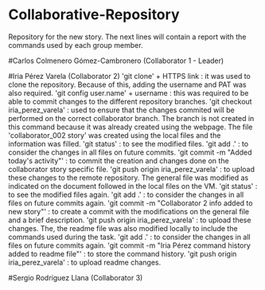 # Collaborative-Repository
Repository for the new story.
The next lines will contain a report with the commands used by each group member.

#Carlos Colmenero Gómez-Cambronero (Collaborator 1 - Leader)

#Iria Pérez Varela (Collaborator 2)
'git clone' + HTTPS link : it was used to clone the repository. Because of this, adding the username and PAT was also required.
'git config user.name' + username : this was required to be able to commit changes to the different repository branches.
'git checkout iria_perez_varela' : used to ensure that the changes commited will be performed on the correct collaborator branch. The branch is not created in this command because it was already created using the webpage.
The file 'collaborator_002 story' was created using the local files and the information was filled.
'git status' : to see the modified files.
'git add .' : to consider the changes in all files on future commits.
'git commit -m "Added today's activity"' : to commit the creation and changes done on the collaborator story specific file.
'git push origin iria_perez_varela' : to upload these changes to the remote repository.
The general file was modified as indicated on the document followed in the local files on the VM.
'git status' : to see the modified files again.
'git add .' : to consider the changes in all files on future commits again.
'git commit -m "Collaborator 2 info added to new story"' : to create a commit with the modifications on the general file and a brief description.
'git push origin iria_perez_varela' : to upload these changes.
The, the readme file was also modified locally to include the commands used during the task.
'git add .' : to consider the changes in all files on future commits again.
'git commit -m "Iria Pérez command history added to readme file"' : to store the command history.
'git push origin iria_perez_varela' : to upload readme changes.

#Sergio Rodríguez Llana (Collaborator 3)
